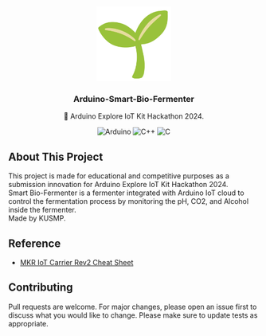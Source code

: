 <p align="center">
  <a href="https://github.com/seannachapat">
    <img src="img/seedling.png" width="150" height="150">
  </a>
  <h3 align="center">Arduino-Smart-Bio-Fermenter</h3>
  <p align="center">🌱 Arduino Explore IoT Kit Hackathon 2024.<p/>
  <p align="center">
    <img src="https://img.shields.io/badge/-Arduino-00979D?style=for-the-badge&logo=Arduino&logoColor=white" alt="Arduino">
    <img src="https://img.shields.io/badge/c++-%2300599C.svg?style=for-the-badge&logo=c%2B%2B&logoColor=white" alt="C++"> 
    <img src="https://img.shields.io/badge/c-%2300599C.svg?style=for-the-badge&logo=c&logoColor=white" alt="C">
  </p>
</p>

## About This Project
This project is made for educational and competitive purposes as a submission innovation for Arduino Explore IoT Kit Hackathon 2024.<br/>
Smart Bio-Fermenter is a fermenter integrated with Arduino IoT cloud to control the fermentation process by monitoring the pH, CO2, and Alcohol inside the fermenter.<br/>
Made by KUSMP.

## Reference
- [MKR IoT Carrier Rev2 Cheat Sheet](https://docs.arduino.cc/tutorials/mkr-iot-carrier-rev2/cheat-sheet/#assembly)

## Contributing
Pull requests are welcome. For major changes, please open an issue first to discuss what you would like to change.
Please make sure to update tests as appropriate.
